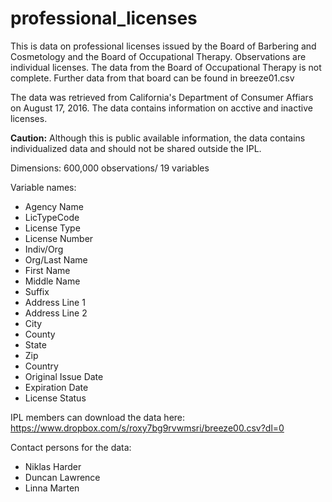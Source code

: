 # professional_licenses

This is data on professional licenses issued by the Board of Barbering and Cosmetology and the Board of Occupational Therapy. Observations are individual licenses. The data from the Board of Occupational Therapy is not complete. Further data from that board can be found in breeze01.csv

The data was retrieved from California's Department of Consumer Affiars on August 17, 2016. The data contains information on acctive and inactive licenses. 

**Caution:** Although this is public available information, the data contains individualized data and should not be shared outside the IPL.

Dimensions: 600,000 observations/ 19 variables

Variable names:

* Agency Name
* LicTypeCode
* License Type
* License Number
* Indiv/Org
* Org/Last Name
* First Name
* Middle Name
* Suffix
* Address Line 1
* Address Line 2
* City
* County
* State
* Zip
* Country
* Original Issue Date
* Expiration Date
* License Status

IPL members can download the data here: 
https://www.dropbox.com/s/roxy7bg9rvwmsri/breeze00.csv?dl=0

Contact persons for the data:

* Niklas Harder
* Duncan Lawrence
* Linna Marten
 
